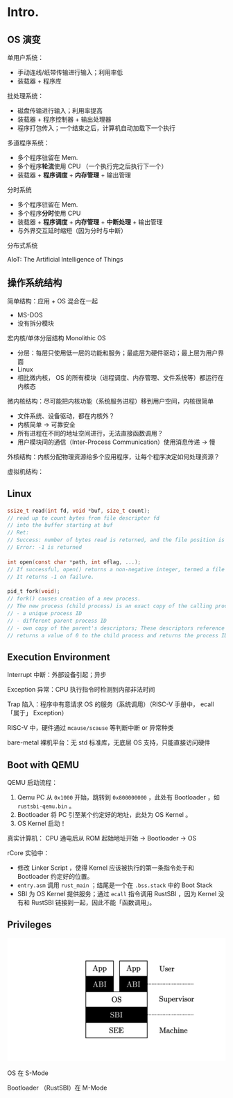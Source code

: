 # Intro.

## OS 演变

单用户系统：

- 手动连线/纸带传输进行输入；利用率低
- 装载器 + 程序库

批处理系统：

- 磁盘传输进行输入；利用率提高
- 装载器 + 程序控制器 + 输出处理器
- 程序打包传入；一个结束之后，计算机自动加载下一个执行

多道程序系统：

- 多个程序驻留在 Mem.
- 多个程序**轮流**使用 CPU （一个执行完之后执行下一个）
- 装载器 + **程序调度** + **内存管理** + 输出管理

分时系统

- 多个程序驻留在 Mem.
- 多个程序**分时**使用 CPU 
- 装载器 + **程序调度** + **内存管理** + **中断处理** + 输出管理
- 与外界交互延时缩短（因为分时与中断）

分布式系统

AIoT: The Artificial Intelligence of Things

## 操作系统结构

简单结构：应用 + OS 混合在一起

- MS-DOS
- 没有拆分模块

宏内核/单体分层结构 Monolithic OS

- 分层：每层只使用低一层的功能和服务；最底层为硬件驱动；最上层为用户界面
- Linux
- 相比微内核， OS 的所有模块（进程调度、内存管理、文件系统等）都运行在内核态

微内核结构：尽可能把内核功能（系统服务进程）移到用户空间，内核很简单

- 文件系统、设备驱动，都在内核外？
- 内核简单 -> 可靠安全
- 所有进程在不同的地址空间进行，无法直接函数调用？
- 用户模块间的通信（Inter-Process Communication）使用消息传递 -> 慢

外核结构：内核分配物理资源给多个应用程序，让每个程序决定如何处理资源？

虚拟机结构：

## Linux

```c
ssize_t read(int fd, void *buf, size_t count);
// read up to count bytes from file descriptor fd
// into the buffer starting at buf
// Ret:
// Success: number of bytes read is returned, and the file position is advanced by this number
// Error: -1 is returned

int open(const char *path, int oflag, ...);
// If successful, open() returns a non-negative integer, termed a file descriptor.
// It returns -1 on failure.

pid_t fork(void);
// fork() causes creation of a new process.
// The new process (child process) is an exact copy of the calling process (parent process) except for the following:
// - a unique process ID
// - different parent process ID
// - own copy of the parent's descriptors; These descriptors reference the same underlying objects (shared pointer)
// returns a value of 0 to the child process and returns the process ID of the child process to the parent process.
```

## Execution Environment

Interrupt 中断：外部设备引起；异步

Exception 异常：CPU 执行指令时检测到内部非法时间

Trap 陷入：程序中有意请求 OS 的服务（系统调用）（RISC-V 手册中， ecall 「属于」 Exception）

RISC-V 中，硬件通过 `mcause/scause` 等判断中断 or 异常种类

bare-metal 裸机平台：无 std 标准库，无底层 OS 支持，只能直接访问硬件

## Boot with QEMU

QEMU 启动流程：

1. Qemu PC 从 `0x1000` 开始，跳转到 `0x800000000` ，此处有 Bootloader ，如 `rustsbi-qemu.bin` 。
2. Bootloader 将 PC 引至某个约定好的地址，此处为 OS Kernel 。
3. OS Kernel 启动！

真实计算机： CPU 通电后从 ROM 起始地址开始 -> Bootloader -> OS

rCore 实验中：

- 修改 Linker Script ，使得 Kernel 应该被执行的第一条指令处于和 Bootloader 约定好的位置。
- `entry.asm` 调用 `rust_main` ；结尾是一个在 `.bss.stack` 中的 Boot Stack 
- SBI 为 OS Kernel 提供服务；通过 `ecall` 指令调用 RustSBI ，因为 Kernel 没有和 RustSBI 链接到一起，因此不能「函数调用」。

## Privileges

![../_images/PrivilegeStack.png](1_intro.assets/PrivilegeStack.png)

OS 在 S-Mode

Bootloader （RustSBI）在 M-Mode





